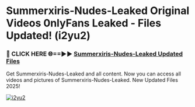# Summerxiris-Nudes-Leaked Original Videos 0nlyFans Leaked - Files Updated! (i2yu2)

<h3>🔴 CLICK HERE 🌐==►► <a href="https://tinyurl.com/yc6ubb5a" rel="nofollow">Summerxiris-Nudes-Leaked Updated Files</a></h3>

Get Summerxiris-Nudes-Leaked and all content. Now you can access all videos and pictures of Summerxiris-Nudes-Leaked. New Updated Files 2025!

[![i2yu2](https://i.imgur.com/7eu0CRL.gif)](https://tinyurl.com/yc6ubb5a)

